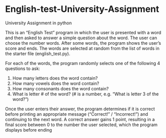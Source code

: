 # English-test-University-Assignment
University Assignment in python

This is an “English Test” program in which the user is presented with a word and then asked to answer
a simple question about the word. The user can choose the number words. After some words, the program shows the user’s score and ends. The
words are selected at random from the list of words in the starter file (english_test.py).

For each of the words, the program randomly selects one of the following 4 questions to ask:
1) How many letters does the word contain?
2) How many vowels does the word contain?
3) How many consonants does the word contain?
4) What is letter # of the word? (# is a number, e.g. “What is letter 3 of the word?”)

Once the user enters their answer, the program determines if it is correct before printing an
appropriate message (“Correct!” / “Incorrect!”) and continuing to the next word. A correct answer
gains 1 point, resulting in a final score between 0 to the number the user selected, which the program displays before ending
